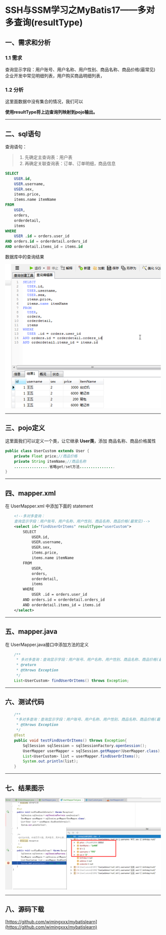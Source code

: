 
# SSH与SSM学习之MyBatis17——多对多查询(resultType)


## 一、需求和分析

### 1.1 需求

查询显示字段：用户账号、用户名称、用户性别、商品名称、商品价格(最常见)
企业开发中常见明细列表，用户购买商品明细列表，

### 1.2 分析

这里面数据中没有集合的情况，我们可以

**使用resultType将上边查询列映射到pojo输出。**


---

## 二、sql语句

查询语句：
> 1. 先确定主查询表：用户表
> 2. 再确定关联查询表：订单、订单明细，商品信息


```sql
SELECT
	USER.id,
	USER.username,
	USER.sex,
	items.price,
	items.name itemName
FROM
	USER,
	orders,
	orderdetail,
	items
WHERE
	USER .id = orders.user_id
AND orders.id = orderdetail.orders_id
AND orderdetail.items_id = items.id
```

数据库中的查询结果

![](../image/18/1.png)


---

## 三、pojo定义

这里面我们可以定义一个类，让它继承 **User类**，添加 商品名称、商品价格属性

```java
public class UserCustom extends User {
    private Float price;//商品价格
    private String itemName;//商品名称
    ................省略get/set方法................
}
```

--------

## 四、mapper.xml

在 UserMapper.xml 中添加下面的 statement

```xml
    <!--多对多查询：
    查询显示字段：用户账号、用户名称、用户性别、商品名称、商品价格(最常见)-->
    <select id="findUserOrItems" resultType="userCustom">
        SELECT
            USER.id,
            USER.username,
            USER.sex,
            items.price,
            items.name itemName
        FROM
            USER,
            orders,
            orderdetail,
            items
        WHERE
            USER .id = orders.user_id
        AND orders.id = orderdetail.orders_id
        AND orderdetail.items_id = items.id
    </select>
```

----

## 五、mapper.java

在 UserMapper.java接口中添加方法的定义

```java
    /**
     * 多对多查询：查询显示字段：用户账号、用户名称、用户性别、商品名称、商品价格(最常见
     * @return
     * @throws Exception
     */
    List<UserCustom> findUserOrItems() throws Exception;
```

---

## 六、测试代码

```java
    /**
     *多对多查询：查询显示字段：用户账号、用户名称、用户性别、商品名称、商品价格(最常见
     * @throws Exception
     */
    @Test
    public void testFindUserOrItems() throws Exception{
        SqlSession sqlSession = sqlSessionFactory.openSession();
        UserMapper userMapper = sqlSession.getMapper(UserMapper.class);
        List<UserCustom> list = userMapper.findUserOrItems();
        System.out.println(list);
    }
```

---

## 七、结果图示

![](../image/18/2.png)



----

## 八、源码下载

[https://github.com/wimingxxx/mybatislearn](https://github.com/wimingxxx/mybatislearn)

